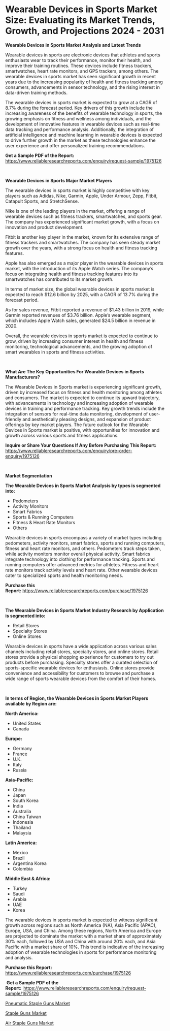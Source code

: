 <p><h1>Wearable Devices in Sports Market Size: Evaluating its Market Trends, Growth, and Projections 2024 - 2031</h1></p><p><strong>Wearable Devices in Sports Market Analysis and Latest Trends</strong></p>
<p><p>Wearable devices in sports are electronic devices that athletes and sports enthusiasts wear to track their performance, monitor their health, and improve their training routines. These devices include fitness trackers, smartwatches, heart rate monitors, and GPS trackers, among others. The wearable devices in sports market has seen significant growth in recent years due to the increasing popularity of health and fitness tracking among consumers, advancements in sensor technology, and the rising interest in data-driven training methods.</p><p>The wearable devices in sports market is expected to grow at a CAGR of 8.7% during the forecast period. Key drivers of this growth include the increasing awareness of the benefits of wearable technology in sports, the growing emphasis on fitness and wellness among individuals, and the development of innovative features in wearable devices such as real-time data tracking and performance analysis. Additionally, the integration of artificial intelligence and machine learning in wearable devices is expected to drive further growth in the market as these technologies enhance the user experience and offer personalized training recommendations.</p></p>
<p><strong>Get a Sample PDF of the Report:&nbsp;</strong> <a href="https://www.reliableresearchreports.com/enquiry/request-sample/1975126">https://www.reliableresearchreports.com/enquiry/request-sample/1975126</a></p>
<p>&nbsp;</p>
<p><strong>Wearable Devices in Sports Major Market Players</strong></p>
<p><p>The wearable devices in sports market is highly competitive with key players such as Adidas, Nike, Garmin, Apple, Under Armour, Zepp, Fitbit, Catapult Sports, and StretchSense. </p><p>Nike is one of the leading players in the market, offering a range of wearable devices such as fitness trackers, smartwatches, and sports gear. The company has experienced significant market growth, with a focus on innovation and product development.</p><p>Fitbit is another key player in the market, known for its extensive range of fitness trackers and smartwatches. The company has seen steady market growth over the years, with a strong focus on health and fitness tracking features.</p><p>Apple has also emerged as a major player in the wearable devices in sports market, with the introduction of its Apple Watch series. The company’s focus on integrating health and fitness tracking features into its smartwatches has contributed to its market growth.</p><p>In terms of market size, the global wearable devices in sports market is expected to reach $12.6 billion by 2025, with a CAGR of 13.7% during the forecast period.</p><p>As for sales revenue, Fitbit reported a revenue of $1.43 billion in 2019, while Garmin reported revenues of $3.76 billion. Apple’s wearable segment, which includes Apple Watch sales, generated $24.5 billion in revenue in 2020.</p><p>Overall, the wearable devices in sports market is expected to continue to grow, driven by increasing consumer interest in health and fitness monitoring, technological advancements, and the growing adoption of smart wearables in sports and fitness activities.</p></p>
<p>&nbsp;</p>
<p><strong>What Are The Key Opportunities For Wearable Devices in Sports Manufacturers?</strong></p>
<p><p>The Wearable Devices in Sports market is experiencing significant growth, driven by increased focus on fitness and health monitoring among athletes and consumers. The market is expected to continue its upward trajectory, with advancements in technology and increasing adoption of wearable devices in training and performance tracking. Key growth trends include the integration of sensors for real-time data monitoring, development of user-friendly and aesthetically pleasing designs, and expansion of product offerings by key market players. The future outlook for the Wearable Devices in Sports market is positive, with opportunities for innovation and growth across various sports and fitness applications.</p></p>
<p><strong>Inquire or Share Your Questions If Any Before Purchasing This Report:</strong> <a href="https://www.reliableresearchreports.com/enquiry/pre-order-enquiry/1975126">https://www.reliableresearchreports.com/enquiry/pre-order-enquiry/1975126</a></p>
<p>&nbsp;</p>
<p><strong>Market Segmentation</strong></p>
<p><strong>The Wearable Devices in Sports Market Analysis by types is segmented into:</strong></p>
<p><ul><li>Pedometers</li><li>Activity Monitors</li><li>Smart Fabrics</li><li>Sports & Running Computers</li><li>Fitness & Heart Rate Monitors</li><li>Others</li></ul></p>
<p><p>Wearable devices in sports encompass a variety of market types including pedometers, activity monitors, smart fabrics, sports and running computers, fitness and heart rate monitors, and others. Pedometers track steps taken, while activity monitors monitor overall physical activity. Smart fabrics integrate technology into clothing for performance tracking. Sports and running computers offer advanced metrics for athletes. Fitness and heart rate monitors track activity levels and heart rate. Other wearable devices cater to specialized sports and health monitoring needs.</p></p>
<p><strong>Purchase this Report:&nbsp;</strong><a href="https://www.reliableresearchreports.com/purchase/1975126">https://www.reliableresearchreports.com/purchase/1975126</a></p>
<p>&nbsp;</p>
<p><strong>The Wearable Devices in Sports Market Industry Research by Application is segmented into:</strong></p>
<p><ul><li>Retail Stores</li><li>Specialty Stores</li><li>Online Stores</li></ul></p>
<p><p>Wearable devices in sports have a wide application across various sales channels including retail stores, specialty stores, and online stores. Retail stores provide a physical shopping experience for customers to try out products before purchasing. Specialty stores offer a curated selection of sports-specific wearable devices for enthusiasts. Online stores provide convenience and accessibility for customers to browse and purchase a wide range of sports wearable devices from the comfort of their homes.</p></p>
<p>&nbsp;</p>
<p><strong>In terms of Region, the Wearable Devices in Sports Market Players available by Region are:</strong></p>
<p>
    <p> <strong> North America: </strong>
        <ul>
            <li>United States</li>
            <li>Canada</li>
        </ul>
        </p> 
    <p> <strong> Europe: </strong>
        <ul>
            <li>Germany</li>
            <li>France</li>
            <li>U.K.</li>
            <li>Italy</li>
            <li>Russia</li>
        </ul>
        </p> 
    <p> <strong> Asia-Pacific: </strong>
        <ul>
            <li>China</li>
            <li>Japan</li>
            <li>South Korea</li>
            <li>India</li>
            <li>Australia</li>
            <li>China Taiwan</li>
            <li>Indonesia</li>
            <li>Thailand</li>
            <li>Malaysia</li>
        </ul>
        </p> 
    <p> <strong> Latin America: </strong>
        <ul>
            <li>Mexico</li>
            <li>Brazil</li>
            <li>Argentina Korea</li>
            <li>Colombia</li>
        </ul>
        </p> 
    <p> <strong> Middle East & Africa: </strong>
        <ul>
            <li>Turkey</li>
            <li>Saudi</li>
            <li>Arabia</li>
            <li>UAE</li>
            <li>Korea</li>
        </ul>
    </p>
    </p>
<p><p>The wearable devices in sports market is expected to witness significant growth across regions such as North America (NA), Asia Pacific (APAC), Europe, USA, and China. Among these regions, North America and Europe are projected to dominate the market with a market share of approximately 30% each, followed by USA and China with around 20% each, and Asia Pacific with a market share of 10%. This trend is indicative of the increasing adoption of wearable technologies in sports for performance monitoring and analysis.</p></p>
<p><strong>Purchase this Report: </strong><a href="https://www.reliableresearchreports.com/purchase/1975126">https://www.reliableresearchreports.com/purchase/1975126</a></p>
<p>&nbsp;<strong>Get a Sample PDF of the Report:&nbsp;&nbsp;</strong><a href="https://www.reliableresearchreports.com/enquiry/request-sample/1975126">https://www.reliableresearchreports.com/enquiry/request-sample/1975126</a></p>
<p><strong></strong></p>
<p><p><a href="https://github.com/kosella/Market-Research-Report-List-2/blob/main/pneumatic-staple-guns-market.md">Pneumatic Staple Guns Market</a></p><p><a href="https://github.com/nathandecarvalho/Market-Research-Report-List-2/blob/main/staple-guns-market.md">Staple Guns Market</a></p><p><a href="https://github.com/kufem1/Market-Research-Report-List-1/blob/main/air-staple-guns-market.md">Air Staple Guns Market</a></p></p>